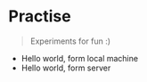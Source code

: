 # Practise 

> Experiments for fun :)

* Hello world, form local machine
* Hello world, form server
